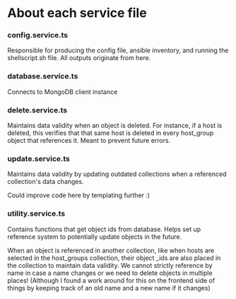 # About each service file

### config.service.ts
Responsible for producing the config file, ansible inventory, and running the shellscript.sh file. All outputs originate from here.

### database.service.ts
Connects to MongoDB client instance

### delete.service.ts
Maintains data validity when an object is deleted. For instance, if a host is deleted, this verifies that that same host is deleted in every host_group object that references it. Meant to prevent future errors.

### update.service.ts
Maintains data validity by updating outdated collections when a referenced collection's data changes. 

Could improve code here by templating further :)

### utility.service.ts
Contains functions that get object ids from database. Helps set up reference system to potentially update objects in the future. 

When an object is referenced in another collection, like when hosts are selected in the host_groups collection, their object _ids are also placed in the collection to maintain data validity. We cannot strictly reference by name in case a name changes or we need to delete objects in multiple places! (Although I found a work around for this on the frontend side of things by keeping track of an old name and a new name if it changes)

